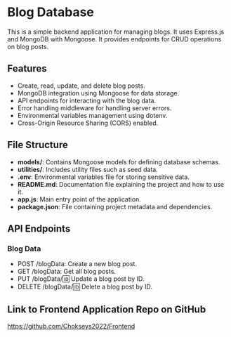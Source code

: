 # Blog Database

This is a simple backend application for managing blogs. It uses Express.js and MongoDB with Mongoose. It provides endpoints for CRUD operations on blog posts.

## Features

- Create, read, update, and delete blog posts.
- MongoDB integration using Mongoose for data storage.
- API endpoints for interacting with the blog data.
- Error handling middleware for handling server errors.
- Environmental variables management using dotenv.
- Cross-Origin Resource Sharing (CORS) enabled.

## File Structure
- **models/**: Contains Mongoose models for defining database schemas.
- **utilities/**: Includes utility files such as seed data.
- **.env**: Environmental variables file for storing sensitive data.
- **README.md**: Documentation file explaining the project and how to use it.
- **app.js**: Main entry point of the application.
- **package.json**: File containing project metadata and dependencies.

## API Endpoints
### Blog Data
- POST /blogData: Create a new blog post.
- GET /blogData: Get all blog posts.
- PUT /blogData/:id: Update a blog post by ID.
- DELETE /blogData/:id: Delete a blog post by ID.

## Link to Frontend Application Repo on GitHub

https://github.com/Chokseys2022/Frontend
